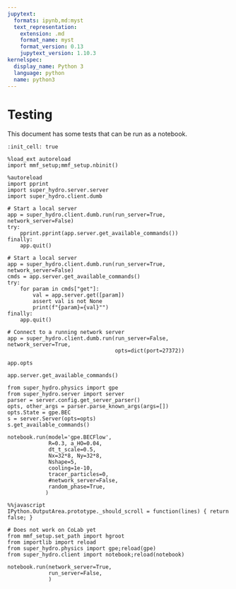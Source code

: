 ```yaml
---
jupytext:
  formats: ipynb,md:myst
  text_representation:
    extension: .md
    format_name: myst
    format_version: 0.13
    jupytext_version: 1.10.3
kernelspec:
  display_name: Python 3
  language: python
  name: python3
---
```


Testing
=======

This document has some tests that can be run as a notebook.

```{code-cell} ipython3
:init_cell: true

%load_ext autoreload
import mmf_setup;mmf_setup.nbinit()
```

```{code-cell} ipython3
%autoreload
import pprint
import super_hydro.server.server
import super_hydro.client.dumb
```

```{code-cell} ipython3
# Start a local server
app = super_hydro.client.dumb.run(run_server=True, network_server=False)
try:
    pprint.pprint(app.server.get_available_commands())
finally:
    app.quit()
```

```{code-cell} ipython3
# Start a local server
app = super_hydro.client.dumb.run(run_server=True, network_server=False)
cmds = app.server.get_available_commands()
try:
    for param in cmds["get"]:
        val = app.server.get([param])
        assert val is not None
        print(f"{param}={val}"")
finally:
    app.quit()
```

```{code-cell} ipython3
# Connect to a running network server
app = super_hydro.client.dumb.run(run_server=False, network_server=True,
                                  opts=dict(port=27372))
```

```{code-cell} ipython3
app.opts
```

```{code-cell} ipython3
app.server.get_available_commands()
```

```{code-cell} ipython3
from super_hydro.physics import gpe
from super_hydro.server import server
parser = server.config.get_server_parser()
opts, other_args = parser.parse_known_args(args=[])
opts.State = gpe.BEC
s = server.Server(opts=opts)
s.get_available_commands()
```

```{code-cell} ipython3
notebook.run(model='gpe.BECFlow',
             R=0.3, a_HO=0.04,
             dt_t_scale=0.5,
             Nx=32*8, Ny=32*8, 
             Nshape=5,
             cooling=1e-10,
             tracer_particles=0,
             #network_server=False,
             random_phase=True,
            )
```

```{code-cell} ipython3
%%javascript
IPython.OutputArea.prototype._should_scroll = function(lines) { return false; }
```

```{code-cell} ipython3
# Does not work on CoLab yet
from mmf_setup.set_path import hgroot
from importlib import reload
from super_hydro.physics import gpe;reload(gpe)
from super_hydro.client import notebook;reload(notebook)
```

```{code-cell} ipython3
notebook.run(network_server=True,
             run_server=False,
             )
```

```{code-cell} ipython3

```
